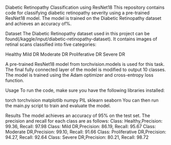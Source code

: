 Diabetic Retinopathy Classification using ResNet18
This repository contains code for classifying diabetic retinopathy severity using a pre-trained ResNet18 model. The model is trained on the Diabetic Retinopathy dataset and achieves an accuracy of%.

Dataset
The Diabetic Retinopathy dataset used in this project can be found(/kaggle/input/diabetic-retinopathy-dataset). It contains images of retinal scans classified into five categories:

Healthy
Mild DR
Moderate DR
Proliferative DR
Severe DR

A pre-trained ResNet18 model from torchvision.models is used for this task. The final fully connected layer of the model is modified to output 10 classes. The model is trained using the Adam optimizer and cross-entropy loss function.

Usage
To run the code, make sure you have the following libraries installed:

torch
torchvision
matplotlib
numpy
PIL
sklearn
seaborn
You can then run the main.py script to train and evaluate the model.

Results
The model achieves an accuracy of 95% on the test set. The precision and recall for each class are as follows:
Class: Healthy,Precision: 99.36, Recall: 97.98
Class: Mild DR,Precision: 86.19, Recall: 95.67
Class: Moderate DR,Precision: 99.10, Recall: 91.66
Class: Proliferative DR,Precision: 94.27, Recall: 92.64
Class: Severe DR,Precision: 80.21, Recall: 98.72
